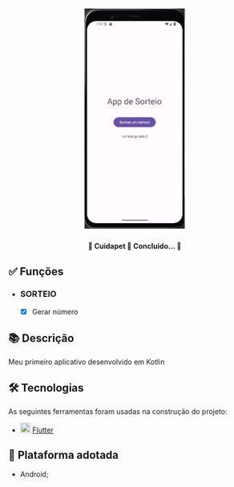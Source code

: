<h1 align="center">
   <img src="prints/logo.png" width="200">
</h1>

<h4 align="center"> 
	🚧 Cuidapet 🚀 Concluido...  🚧
</h4>

## ✅ Funções

- <h3>SORTEIO</h3>

  - [x] Gerar número

## 📚 Descrição

Meu primeiro aplicativo desenvolvido em Kotlin

## 🛠 Tecnologias

As seguintes ferramentas foram usadas na construção do projeto:

- <img src="https://cdn.jsdelivr.net/gh/devicons/devicon@latest/icons/kotlin/kotlin-original.svg" height="20" width="20"/> [Flutter](https://flutter.dev/?gclid=Cj0KCQjwkbuKBhDRARIsAALysV4sMSKWcOxrlBmdtlCcf3MAfNdH1ehbbWi6ZjjjdypPLsSvdTFiqOYaAon3EALw_wcB&gclsrc=aw.ds)
## 📱 Plataforma adotada

- Android;
